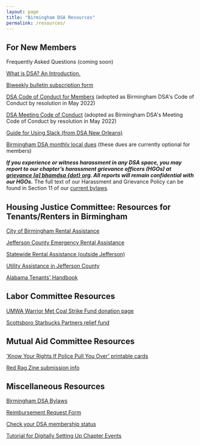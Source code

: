 ```yaml
---
layout: page
title: "Birmingham DSA Resources"
permalink: /resources/
---
```


## For New Members

Frequently Asked Questions (coming soon)

[What is DSA? An Introduction.](https://www.dsausa.org/organize/intro_to_dsa/)

[Biweekly bulletin subscription form](https://actionnetwork.org/forms/birmingham-dsa-biweekly-bulletin-subscription-form)

[DSA Code of Conduct for Members](https://www.dsausa.org/dsa-code-of-conduct-for-members/) (adopted as Birmingham DSA's Code of Conduct by resolution in May 2022)

[DSA Meeting Code of Conduct](https://www.dsausa.org/resources/harassment-and-grievance/dsa-meeting-code-of-conduct-4-7-2020/) (adopted as Birmingham DSA's Meeting Code of Conduct by resolution in May 2022)

[Guide for Using Slack (from DSA New Orleans)](https://www.dsaneworleans.org/library/1D-sGenKy8JquJ2IU_Gx-pQl_FFJIrBN5c0gTjhC1r3A)

[Birmingham DSA monthly local dues](https://donorbox.org/bham-dsa-monthly-dues) (these dues are currently optional for members)

<b><i>If you experience or witness harassment in any DSA space, you may report to our chapter’s harassment grievance officers (HGOs) at <a href="mailto:grievance@bhamdsa.org">grievance [a] bhamdsa {dot} org</a>. All reports will remain confidential with our HGOs.</b></i> The full text of our Harassment and Grievance Policy can be found in Section 11 of our [current bylaws](https://docs.google.com/document/d/1bCHmNySr400hc7KN5xE4JOXYeaiOMRjOs1jGMIfEx40/edit?usp=sharing).

## Housing Justice Committee: Resources for Tenants/Renters in Birmingham

[City of Birmingham Rental Assistance](https://www.birminghamal.gov/covidrent)

[Jefferson County Emergency Rental Assistance](https://www.jccal.org/Default.asp?ID=2214&pg=Emergency+Rental+Assistance+Program+%28ERAP%29)

[Statewide Rental Assistance (outside Jefferson)](https://eraalabama.com/)

[Utility Assistance in Jefferson County](https://www.caaneal.org/liheap/)

[Alabama Tenants' Handbook](https://www.alabamalegalhelp.org/files/A2447EEE-F644-D86C-0EED-38CCDA102137/attachments/D58BD7A6-D99A-93CB-F1B6-D0BF0AE6B7B3/352521AlabamaTenantsHandbook122006.pdf)

## Labor Committee Resources

[UMWA Warrior Met Coal Strike Fund donation page](https://umwa.org/umwa2021strikefund)

[Scottsboro Starbucks Partners relief fund](https://www.gofundme.com/f/relief-fund-for-scottsboro-starbucks-partners)

## Mutual Aid Committee Resources

['Know Your Rights If Police Pull You Over' printable cards](https://drive.google.com/file/d/1KyZB6f0ckAcGf3zVB_9mLcFjYDiOLK_Q/view)

[Red Rag Zine submission info](https://www.instagram.com/p/Cbf4A0bugpa/?utm_source=ig_web_copy_link)

## Miscellaneous Resources

[Birmingham DSA Bylaws](https://docs.google.com/document/d/1bCHmNySr400hc7KN5xE4JOXYeaiOMRjOs1jGMIfEx40/edit?usp=sharing)

[Reimbursement Request Form](https://forms.gle/365iJLQL7Ctb5yYr7)

[Check your DSA membership status](https://www.google.com/url?q=https://proof.dsausa.org/&sa=D&source=editors&ust=1674164736058251&usg=AOvVaw1ht4Ktzywuzk54UMkvQ_Ms)

[Tutorial for Digitally Setting Up Chapter Events](https://docs.google.com/document/d/1ajOgPUpSbHnrB1xi82deD2dhX0f53tlrWx6G0ScxGqM/edit?usp=sharing)
